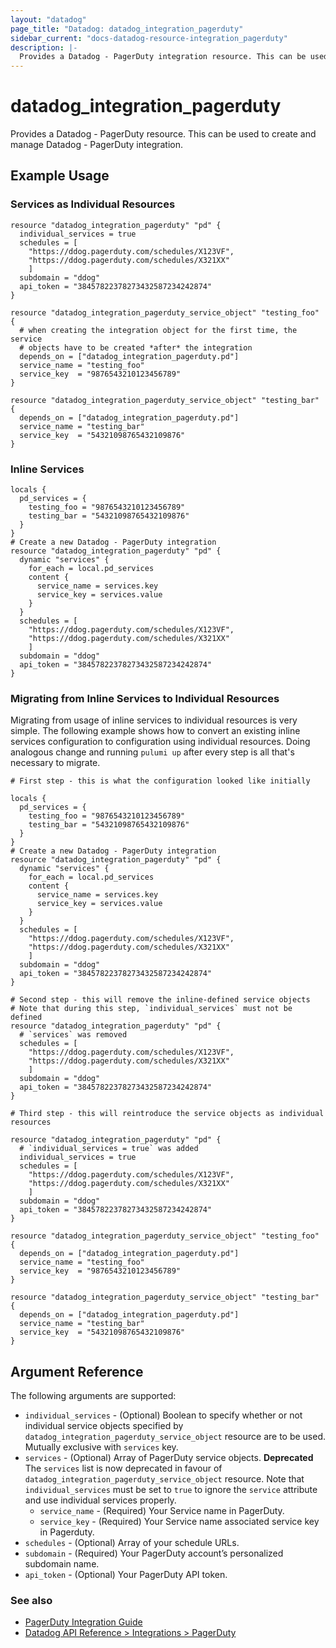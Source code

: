 ```yaml
---
layout: "datadog"
page_title: "Datadog: datadog_integration_pagerduty"
sidebar_current: "docs-datadog-resource-integration_pagerduty"
description: |-
  Provides a Datadog - PagerDuty integration resource. This can be used to create and manage the integration.
---
```


# datadog_integration_pagerduty

Provides a Datadog - PagerDuty resource. This can be used to create and manage Datadog - PagerDuty integration.

## Example Usage

### Services as Individual Resources

```
resource "datadog_integration_pagerduty" "pd" {
  individual_services = true
  schedules = [
    "https://ddog.pagerduty.com/schedules/X123VF",
    "https://ddog.pagerduty.com/schedules/X321XX"
    ]
  subdomain = "ddog"
  api_token = "38457822378273432587234242874"
}

resource "datadog_integration_pagerduty_service_object" "testing_foo" {
  # when creating the integration object for the first time, the service
  # objects have to be created *after* the integration
  depends_on = ["datadog_integration_pagerduty.pd"]
  service_name = "testing_foo"
  service_key  = "9876543210123456789"
}

resource "datadog_integration_pagerduty_service_object" "testing_bar" {
  depends_on = ["datadog_integration_pagerduty.pd"]
  service_name = "testing_bar"
  service_key  = "54321098765432109876"
}
```

### Inline Services

```
locals {
  pd_services = {
    testing_foo = "9876543210123456789"
    testing_bar = "54321098765432109876"
  }
}
# Create a new Datadog - PagerDuty integration
resource "datadog_integration_pagerduty" "pd" {
  dynamic "services" {
    for_each = local.pd_services
    content {
      service_name = services.key
      service_key = services.value
    }
  }
  schedules = [
    "https://ddog.pagerduty.com/schedules/X123VF",
    "https://ddog.pagerduty.com/schedules/X321XX"
    ]
  subdomain = "ddog"
  api_token = "38457822378273432587234242874"
}
```

### Migrating from Inline Services to Individual Resources

Migrating from usage of inline services to individual resources is very simple. The following example shows how to convert an existing inline services configuration to configuration using individual resources. Doing analogous change and running `pulumi up` after every step is all that's necessary to migrate.

```
# First step - this is what the configuration looked like initially

locals {
  pd_services = {
    testing_foo = "9876543210123456789"
    testing_bar = "54321098765432109876"
  }
}
# Create a new Datadog - PagerDuty integration
resource "datadog_integration_pagerduty" "pd" {
  dynamic "services" {
    for_each = local.pd_services
    content {
      service_name = services.key
      service_key = services.value
    }
  }
  schedules = [
    "https://ddog.pagerduty.com/schedules/X123VF",
    "https://ddog.pagerduty.com/schedules/X321XX"
    ]
  subdomain = "ddog"
  api_token = "38457822378273432587234242874"
}
```

```
# Second step - this will remove the inline-defined service objects
# Note that during this step, `individual_services` must not be defined
resource "datadog_integration_pagerduty" "pd" {
  # `services` was removed
  schedules = [
    "https://ddog.pagerduty.com/schedules/X123VF",
    "https://ddog.pagerduty.com/schedules/X321XX"
    ]
  subdomain = "ddog"
  api_token = "38457822378273432587234242874"
}
```

```
# Third step - this will reintroduce the service objects as individual resources

resource "datadog_integration_pagerduty" "pd" {
  # `individual_services = true` was added
  individual_services = true
  schedules = [
    "https://ddog.pagerduty.com/schedules/X123VF",
    "https://ddog.pagerduty.com/schedules/X321XX"
    ]
  subdomain = "ddog"
  api_token = "38457822378273432587234242874"
}

resource "datadog_integration_pagerduty_service_object" "testing_foo" {
  depends_on = ["datadog_integration_pagerduty.pd"]
  service_name = "testing_foo"
  service_key  = "9876543210123456789"
}

resource "datadog_integration_pagerduty_service_object" "testing_bar" {
  depends_on = ["datadog_integration_pagerduty.pd"]
  service_name = "testing_bar"
  service_key  = "54321098765432109876"
}
```

## Argument Reference

The following arguments are supported:

* `individual_services` - (Optional) Boolean to specify whether or not individual service objects specified by `datadog_integration_pagerduty_service_object` resource are to be used. Mutually exclusive with `services` key.
* `services` - (Optional) Array of PagerDuty service objects. **Deprecated** The `services` list is now deprecated in favour of `datadog_integration_pagerduty_service_object` resource. Note that `individual_services` must be set to `true` to ignore the `service` attribute and use individual services properly.
  * `service_name` - (Required) Your Service name in PagerDuty.
  * `service_key` - (Required) Your Service name associated service key in Pagerduty.
* `schedules` - (Optional)  Array of your schedule URLs.
* `subdomain` - (Required) Your PagerDuty account’s personalized subdomain name.
* `api_token` - (Optional) Your PagerDuty API token.

### See also
* [PagerDuty Integration Guide](https://www.pagerduty.com/docs/guides/datadog-integration-guide/)
* [Datadog API Reference > Integrations > PagerDuty](https://docs.datadoghq.com/api/v1/pagerduty-integration/)

